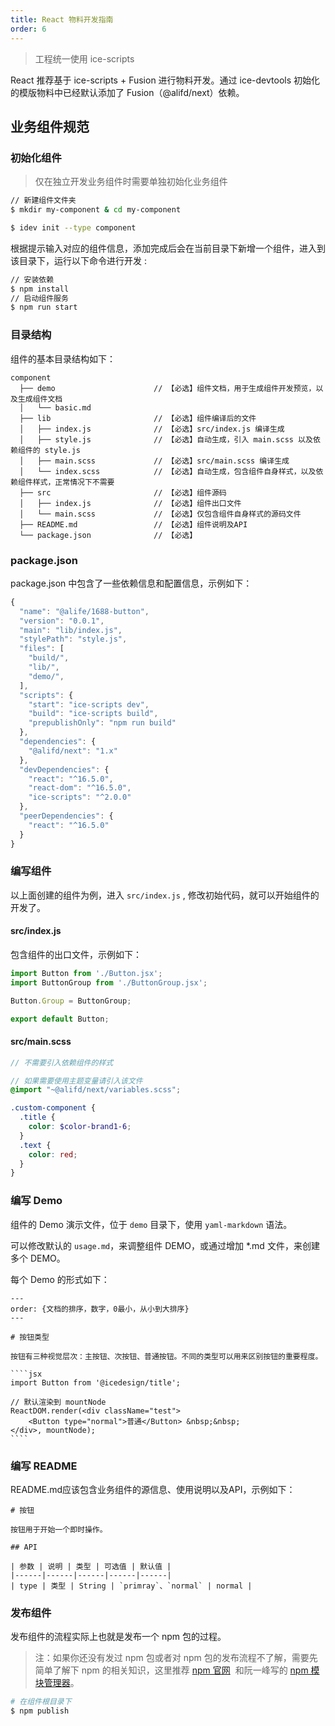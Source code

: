 ```yaml
---
title: React 物料开发指南
order: 6
---
```


> 工程统一使用 ice-scripts

React 推荐基于 ice-scripts + Fusion 进行物料开发。通过 ice-devtools 初始化的模版物料中已经默认添加了 Fusion（@alifd/next）依赖。

## 业务组件规范

### 初始化组件

> 仅在独立开发业务组件时需要单独初始化业务组件

```bash
// 新建组件文件夹
$ mkdir my-component & cd my-component

$ idev init --type component
```

根据提示输入对应的组件信息，添加完成后会在当前目录下新增一个组件，进入到该目录下，运行以下命令进行开发 :

```bash
// 安装依赖
$ npm install
// 启动组件服务
$ npm run start
```

### 目录结构

组件的基本目录结构如下：

```
component
  ├── demo                      // 【必选】组件文档，用于生成组件开发预览，以及生成组件文档
  │   └── basic.md
  ├── lib                       // 【必选】组件编译后的文件
  │   ├── index.js              // 【必选】src/index.js 编译生成
  │   ├── style.js              // 【必选】自动生成，引入 main.scss 以及依赖组件的 style.js
  │   ├── main.scss             // 【必选】src/main.scss 编译生成
  │   └── index.scss            // 【必选】自动生成，包含组件自身样式，以及依赖组件样式，正常情况下不需要
  ├── src                       // 【必选】组件源码
  │   ├── index.js              // 【必选】组件出口文件
  │   └── main.scss             // 【必选】仅包含组件自身样式的源码文件
  ├── README.md                 // 【必选】组件说明及API
  └── package.json              // 【必选】
```

### package.json

package.json 中包含了一些依赖信息和配置信息，示例如下：

```js
{
  "name": "@alife/1688-button",
  "version": "0.0.1",
  "main": "lib/index.js",
  "stylePath": "style.js",
  "files": [
    "build/",
    "lib/",
    "demo/",
  ],
  "scripts": {
    "start": "ice-scripts dev",
    "build": "ice-scripts build",
    "prepublishOnly": "npm run build"
  },
  "dependencies": {
    "@alifd/next": "1.x"
  },
  "devDependencies": {
    "react": "^16.5.0",
    "react-dom": "^16.5.0",
    "ice-scripts": "^2.0.0"
  },
  "peerDependencies": {
    "react": "^16.5.0"
  }
}
```

### 编写组件

以上面创建的组件为例，进入 `src/index.js` , 修改初始代码，就可以开始组件的开发了。

#### src/index.js

包含组件的出口文件，示例如下：

```js
import Button from './Button.jsx';
import ButtonGroup from './ButtonGroup.jsx';

Button.Group = ButtonGroup;

export default Button;
```

#### src/main.scss

```scss
// 不需要引入依赖组件的样式

// 如果需要使用主题变量请引入该文件
@import "~@alifd/next/variables.scss";

.custom-component {
  .title {
    color: $color-brand1-6;
  }
  .text {
    color: red;
  }
}
```

### 编写 Demo

组件的 Demo 演示文件，位于 `demo` 目录下，使用 `yaml-markdown` 语法。

可以修改默认的 `usage.md`，来调整组件 DEMO，或通过增加 *.md 文件，来创建多个 DEMO。

每个 Demo 的形式如下：

```
---
order: {文档的排序，数字，0最小，从小到大排序}
---

# 按钮类型

按钮有三种视觉层次：主按钮、次按钮、普通按钮。不同的类型可以用来区别按钮的重要程度。

​````jsx
import Button from '@icedesign/title';

// 默认渲染到 mountNode
ReactDOM.render(<div className="test">
    <Button type="normal">普通</Button> &nbsp;&nbsp;
</div>, mountNode);
​````
```

### 编写 README

README.md应该包含业务组件的源信息、使用说明以及API，示例如下：

```
# 按钮

按钮用于开始一个即时操作。

## API

| 参数 | 说明 | 类型 | 可选值 | 默认值 |
|------|------|------|------|------|
| type | 类型 | String | `primray`、`normal` | normal |
```

### 发布组件

发布组件的流程实际上也就是发布一个 npm 包的过程。

> 注：如果你还没有发过 npm 包或者对 npm 包的发布流程不了解，需要先简单了解下 npm 的相关知识，这里推荐 [npm 官网](https://www.npmjs.com/)  和阮一峰写的 [npm 模块管理器](http://javascript.ruanyifeng.com/nodejs/npm.html)。

```bash
# 在组件根目录下
$ npm publish
```